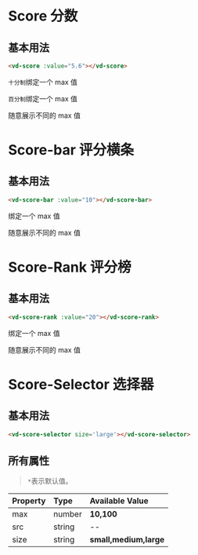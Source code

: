 # Score 分数

## 基本用法

```html
<vd-score :value="5.6"></vd-score>
```

`十分制`绑定一个 max 值

<example-board :component="ScoreBasic" :source="ScoreBasicSource"></example-board>

`百分制`绑定一个 max 值

<example-board :component="ScorePercent" :source="ScorePercentSource"></example-board>

随意展示不同的 max 值
<example-board :component="ScoreCustom" :source="ScoreCustomSource"></example-board>

# Score-bar 评分横条

## 基本用法

```html
<vd-score-bar :value="10"></vd-score-bar>
```

绑定一个 max 值
<example-board :component="ScoreBarBasic" :source="ScoreBarBasicSource"></example-board>

随意展示不同的 max 值
<example-board :component="ScoreBarCustom" :source="ScoreBarCustomSource"></example-board>

# Score-Rank 评分榜

## 基本用法

```html
<vd-score-rank :value="20"></vd-score-rank>
```

绑定一个 max 值

<example-board :component="ScoreRankBasic" :source="ScoreRankBasicSource"></example-board>

随意展示不同的 max 值

<example-board :component="ScoreRankCustom" :source="ScoreRankCustomSource"></example-board>

# Score-Selector 选择器

## 基本用法

```html
<vd-score-selector size='large'></vd-score-selector>
```

<example-board :component="ScoreSelectorBasic" :source="ScoreSelectorBasicSource"></example-board>

## 所有属性

> `*`表示默认值。

| Property | Type   | Available Value        |
| :------- | :----- | :--------------------- |
| max      | number | **10,100**             |
| src      | string | --                     |
| size     | string | **small,medium,large** |

<script>

import ScoreBasic from 'docs/examples/other/score/ScoreBasic';
import ScoreBasicSource from 'docs/examples/other/score/ScoreBasic.txt';

import ScorePercent from 'docs/examples/other/score/ScorePercent';
import ScorePercentSource from 'docs/examples/other/score/ScorePercent.txt';

import ScoreCustom from 'docs/examples/other/score/ScoreCustom';
import ScoreCustomSource from 'docs/examples/other/score/ScoreCustom.txt';

import ScoreBarBasic from 'docs/examples/other/score/ScoreBarBasic';
import ScoreBarBasicSource from 'docs/examples/other/score/ScoreBarBasic.txt';

import ScoreBarCustom from 'docs/examples/other/score/ScoreBarCustom';
import ScoreBarCustomSource from 'docs/examples/other/score/ScoreBarCustom.txt';

import ScoreRankBasic from 'docs/examples/other/score/ScoreRankBasic.vue';
import ScoreRankBasicSource from 'docs/examples/other/score/ScoreRankBasic.txt';

import ScoreRankCustom from 'docs/examples/other/score/ScoreRankCustom.vue';
import ScoreRankCustomSource from 'docs/examples/other/score/ScoreRankCustom.txt';

import ScoreSelectorBasic from 'docs/examples/other/score/ScoreSelectorBasic.vue';
import ScoreSelectorBasicSource from 'docs/examples/other/score/ScoreSelectorBasic.txt';

export default {
  data() {
    return {
      ScoreBasic,
      ScoreBasicSource,
      ScorePercent,
      ScorePercentSource,
      ScoreCustom,
      ScoreCustomSource,
      ScoreBarCustom,
      ScoreBarCustomSource,
      ScoreBarBasic,
      ScoreBarBasicSource,
      ScoreRankBasic,
      ScoreRankBasicSource,
      ScoreRankCustom,
      ScoreRankCustomSource,
      ScoreSelectorBasic,
      ScoreSelectorBasicSource
    }
  }
}
</script>
